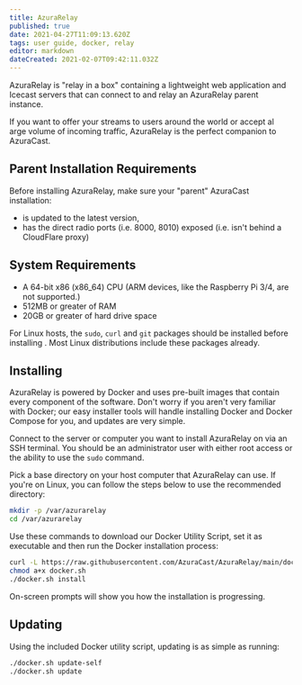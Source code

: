 ```yaml
---
title: AzuraRelay
published: true
date: 2021-04-27T11:09:13.620Z
tags: user guide, docker, relay
editor: markdown
dateCreated: 2021-02-07T09:42:11.032Z
---
```


AzuraRelay is "relay in a box" containing a lightweight web application and Icecast servers that can connect to and relay an AzuraRelay parent instance.

If you want to offer your streams to users around the world or accept al arge volume of incoming traffic, AzuraRelay is the perfect companion to AzuraCast.

## Parent Installation Requirements

Before installing AzuraRelay, make sure your "parent" AzuraCast installation:

- is updated to the latest version,
- has the direct radio ports (i.e. 8000, 8010) exposed (i.e. isn't behind a CloudFlare proxy)

## System Requirements

- A 64-bit x86 (x86_64) CPU (ARM devices, like the Raspberry Pi 3/4, are not supported.)
- 512MB or greater of RAM
- 20GB or greater of hard drive space

For Linux hosts, the `sudo`, `curl` and `git` packages should be installed before installing . Most Linux distributions include these packages already.

## Installing

AzuraRelay is powered by Docker and uses pre-built images that contain every component of the software. Don't worry if you aren't very familiar with Docker; our easy installer tools will handle installing Docker and Docker Compose for you, and updates are very simple.

Connect to the server or computer you want to install AzuraRelay on via an SSH terminal. You should be an administrator user with either root access or the ability to use the `sudo` command.

Pick a base directory on your host computer that AzuraRelay can use. If you're on Linux, you can follow the steps below to use the recommended directory:

```bash
mkdir -p /var/azurarelay
cd /var/azurarelay
```

Use these commands to download our Docker Utility Script, set it as executable and then run the Docker installation process:

```bash
curl -L https://raw.githubusercontent.com/AzuraCast/AzuraRelay/main/docker.sh > docker.sh
chmod a+x docker.sh
./docker.sh install
```

On-screen prompts will show you how the installation is progressing.

## Updating

Using the included Docker utility script, updating is as simple as running:

```bash
./docker.sh update-self
./docker.sh update
```

